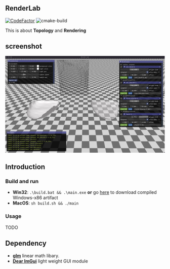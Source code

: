 ## RenderLab

[![CodeFactor](https://www.codefactor.io/repository/github/hx-w/renderlab/badge)](https://www.codefactor.io/repository/github/hx-w/renderlab)
![cmake-build](https://github.com/hx-w/RenderLab/workflows/cmake-build/badge.svg)


This is about **Topology** and **Rendering**

## screenshot

![screenshot](docs/img/screenshot-1.jpg)

## Introduction

### Build and run

- **Win32**: `.\build.bat && .\main.exe` **or** go [here](https://github.com/hx-w/RenderLab/actions) to download compiled Windows-x86 artifact
- **MacOS**: `sh build.sh && ./main`

### Usage

TODO

## Dependency
- [**glm**](https://github.com/g-truc/glm) linear math libary.
- [**Dear ImGui**](https://github.com/ocornut/imgui) light weight GUI module
